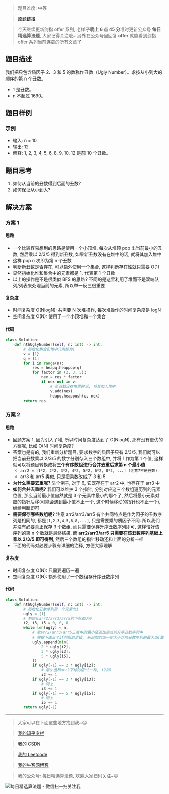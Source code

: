 > 题目难度: 中等

> [原题链接](https://leetcode-cn.com/problems/chou-shu-lcof/)

> 今天继续更新剑指 offer 系列, 老样子**晚上 6 点 45 分**准时更新公众号 **每日精选算法题**, 大家记得关注哦~ 另外在公众号里回复 **offer** 就能看到剑指 offer 系列当前连载的所有文章了

## 题目描述

我们把只包含质因子 2、3 和 5 的数称作丑数（Ugly Number）。求按从小到大的顺序的第 n 个丑数。

- 1 是丑数。
- n 不超过 1690。

## 题目样例

### 示例

- 输入: n = 10
- 输出: 12
- 解释: 1, 2, 3, 4, 5, 6, 8, 9, 10, 12 是前 10 个丑数。

## 题目思考

1. 如何从当前的丑数得到后面的丑数?
2. 如何保证从小到大?

## 解决方案

### 方案 1

#### 思路

- 一个比较容易想到的思路是使用一个小顶堆, 每次从堆顶 pop 出当前最小的丑数, 然后乘以 2/3/5 得到新丑数, 如果新丑数没有在堆中的话, 就将其加入堆中
- 这样 pop n 次即为第 n 个丑数
- 判断新丑数是否存在, 可以额外使用一个集合, 这样判断存在性就只需要 O(1)
- 显然初始化堆和集合中的元素都是 1, 代表第 1 个丑数
- 以上的操作是不是很类似 BFS 的思路? 不同的是这里利用了堆而不是双端队列/列表来处理当前的元素, 所以举一反三很重要

#### 复杂度

- 时间复杂度 O(NlogN): 共需要 N 次堆操作, 每次堆操作的时间复杂度是 logN
- 空间复杂度 O(N): 使用了一个小顶堆和一个集合

#### 代码

```python
class Solution:
    def nthUglyNumber(self, n: int) -> int:
        # 初始化集合和堆中元素都为1
        v = {1}
        q = [1]
        for i in range(n):
            res = heapq.heappop(q)
            for factor in (2, 3, 5):
                nex = res * factor
                if nex not in v:
                    # 新丑数没在堆里的话, 将其加入堆中
                    v.add(nex)
                    heapq.heappush(q, nex)
        return res
```

### 方案 2

#### 思路

- 回顾方案 1, 因为引入了堆, 所以时间复杂度达到了 O(NlogN), 那有没有更优的方案呢, 比如 O(N) 时间复杂度?
- 答案也是有的, 我们重新分析题目, 要求数字的质因子只有 2/3/5, 我们就可以把当前丑数乘以 2/3/5 的数字分别存入三个数组中, 并将 1 作为第 1 个值, 这样就可以将题目转换成将**三个有序数组进行合并去重后求第 n 个最小值**
  - `arr2 = [1*2, 2*2, 3*2, 4*2, 5*2, 6*2, 8*2, ...] (注意7不是丑数)`
  - arr3 和 arr5 类似, 只是把乘数改成了 3 和 5
- **为什么需要去重呢?** 举个例子, 对于 6, 它既存在于 arr2 中, 也存在于 arr3 中
- **如何合并去重呢?** 我们可以维护 3 个指针, 分别对应这三个数组遍历到的元素位置, 那么当前最小值自然就是 3 个元素中最小的那个了, 然后将最小元素对应的指针后移(可能会遇到最小值不止一个, 这个时候移动的指针也不止一个), 继续判断即可
- **需要保存哪些数组呢?** 注意 arr2/arr3/arr5 有个共同特点是作为因子的丑数序列是相同的, 都是`[1,2,3,4,5,6,8,...]`, 只是需要乘的质因子不同. 所以我们并没有必要真正保存 3 个数组, 而只需要保存升序丑数序列即可, 这样恰好该序列的第 n 个数就是最终结果. **而 arr2/arr3/arr5 只需要在该丑数序列基础上乘以 2/3/5 即可得到**, 然后三个数组的指针移动还和上面的分析一样
- 下面的代码对必要步骤有详细的注释, 方便大家理解

#### 复杂度

- 时间复杂度 O(N): 只需要遍历一遍
- 空间复杂度 O(N): 额外使用了一个数组存升序丑数序列

#### 代码

```python
class Solution:
    def nthUglyNumber(self, n: int) -> int:
        # 初始化丑数序列第一个元素为1
        ugly = [1]
        # 初始化arr2/arr3/arr5的下标都为0
        i2, i3, i5 = 0, 0, 0
        while len(ugly) < n:
            # 取arr2/arr3/arr5三者中的最小值追加到当前升序丑数序列中
            # 根据下面三个if判断的逻辑, 新追加的值一定大于之前丑数序列的最大值(最后一个值), 因为之前的最大值若等同于arr2/arr3/arr5的下标对应的值的话, 会将下标+1的, 新下标的值一定大于原下标的
            ugly.append(min(
                2 * ugly[i2],
                3 * ugly[i3],
                5 * ugly[i5],
            ))
            if ugly[-1] == 2 * ugly[i2]:
                # 最小值和arr2下标的值*2一样, i2加1
                i2 += 1
            if ugly[-1] == 3 * ugly[i3]:
                # 同上
                i3 += 1
            if ugly[-1] == 5 * ugly[i5]:
                # 同上
                i5 += 1
        return ugly[-1]
```

---

> 大家可以在下面这些地方找到我~😊

> [我的知乎专栏](https://zhuanlan.zhihu.com/c_1242508721932464128)

> [我的 CSDN](https://me.csdn.net/zjulyx1993)

> [我的 Leetcode](https://leetcode-cn.com/u/suibianfahui/)

> [我的牛客网博客](https://blog.nowcoder.net/zjulyx)

> 我的公众号: 每日精选算法题, 欢迎大家扫码关注~😊

![每日精选算法题 - 微信扫一扫关注我](https://mmbiz.qpic.cn/mmbiz_jpg/1KjZicMlYPMgZWmoL4eYcs6UcfmvsetDWME2YJyaCp9oT9z3U573FWENBNhyOByxYI0epew6O37hiaOhdh90QeJg/640?wx_fmt=jpeg&tp=webp&wxfrom=5&wx_lazy=1&wx_co=1)
